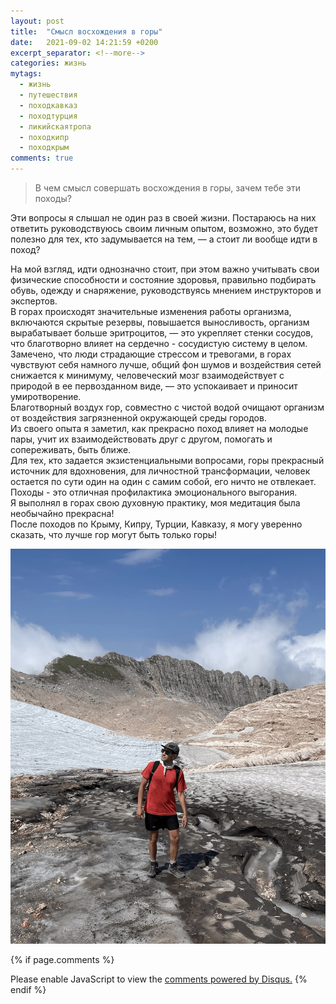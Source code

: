 ```yaml
---
layout: post
title:  "Cмысл восхождения в горы"
date:   2021-09-02 14:21:59 +0200
excerpt_separator: <!--more-->
categories: жизнь
mytags: 
  - жизнь
  - путешествия 
  - походкавказ
  - походтурция 
  - ликийскаятропа 
  - походкипр
  - походкрым 
comments: true
---
```

<!--more-->

> В чем смысл совершать восхождения в горы, зачем тебе эти походы?   

Эти вопросы я слышал не один раз в своей жизни. Постараюсь на них ответить руководствуюсь своим личным опытом, возможно, это будет полезно для тех, кто задумывается на тем, — а стоит ли вообще идти в поход?

На мой взгляд, идти однозначно стоит, при этом важно учитывать свои физические способности и состояние здоровья, правильно подбирать обувь, одежду и снаряжение, руководствуясь мнением инструкторов и экспертов.  
В горах происходят значительные изменения работы организма, включаются скрытые резервы, повышается выносливость, организм вырабатывает больше эритроцитов, — это укрепляет стенки сосудов, что благотворно влияет на сердечно - сосудистую систему в целом.  
Замечено, что люди страдающие стрессом и тревогами, в горах чувствуют себя намного лучше, общий фон шумов и воздействия сетей снижается к минимуму, человеческий мозг взаимодействует с природой в ее первозданном виде, — это успокаивает и приносит умиротворение.  
Благотворный воздух гор, совместно с чистой водой очищают организм от воздействия загрязненной окружающей среды городов.  
Из своего опыта я заметил, как прекрасно поход влияет на молодые пары, учит их взаимодействовать друг с другом, помогать и сопереживать, быть ближе.  
Для тех, кто задается экзистенциальными вопросами, горы прекрасный источник для вдохновения, для личностной трансформации, человек остается по сути один на один с самим собой, его ничто не отвлекает.  
Походы - это отличная профилактика эмоционального выгорания.  
Я выполнял в горах свою духовную практику, моя медитация была необычайно прекрасна!  
После походов по Крыму, Кипру, Турции, Кавказу, я могу уверенно сказать, что лучше гор могут быть только горы!  


![hiking](/img/blog/hiking.jpg)

{% if page.comments %}
<div id="disqus_thread"></div>
<script>
    /**
    *  RECOMMENDED CONFIGURATION VARIABLES: EDIT AND UNCOMMENT THE SECTION BELOW TO INSERT DYNAMIC VALUES FROM YOUR PLATFORM OR CMS.
    *  LEARN WHY DEFINING THESE VARIABLES IS IMPORTANT: https://disqus.com/admin/universalcode/#configuration-variables    */

    var disqus_config = function () {
    this.page.url = 'https://aleksnlp.com/blogs/жизнь/2021/09/02/Why-hiking.html';  // Replace PAGE_URL with your page's canonical URL variable
    this.page.identifier = 'psychologyHiking0'; // Replace PAGE_IDENTIFIER with your page's unique identifier variable
    };
    
    (function() { // DON'T EDIT BELOW THIS LINE
    var d = document, s = d.createElement('script');
    s.src = 'https://aleksnlp.disqus.com/embed.js';
    s.setAttribute('data-timestamp', +new Date());
    (d.head || d.body).appendChild(s);
    })();
</script>
<noscript>Please enable JavaScript to view the <a href="https://disqus.com/?ref_noscript">comments powered by Disqus.</a></noscript>
{% endif %}
